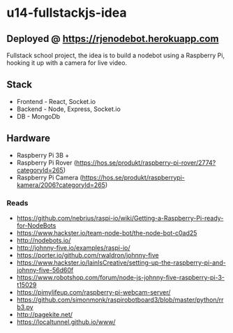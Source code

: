 # u14-fullstackjs-idea 
## Deployed @ https://rjenodebot.herokuapp.com


Fullstack school project, the idea is to build a nodebot using a Raspberry Pi, hooking it up with a camera for live video.

## Stack

- Frontend - React, Socket.io
- Backend - Node, Express, Socket.io
- DB - MongoDb

## Hardware

- Raspberry Pi 3B +
- Raspberry Pi Rover (https://hos.se/produkt/raspberry-pi-rover/2774?categoryId=265)
- Raspberry Pi Camera (https://hos.se/produkt/raspberrypi-kamera/2006?categoryId=265)

### Reads

- https://github.com/nebrius/raspi-io/wiki/Getting-a-Raspberry-Pi-ready-for-NodeBots
- https://www.hackster.io/team-node-bot/the-node-bot-c0ad25
- http://nodebots.io/
- http://johnny-five.io/examples/raspi-io/
- https://porter.io/github.com/rwaldron/johnny-five
- https://www.hackster.io/IainIsCreative/setting-up-the-raspberry-pi-and-johnny-five-56d60f
- https://www.robotshop.com/forum/node-js-johnny-five-raspberry-pi-3-t15029
- https://pimylifeup.com/raspberry-pi-webcam-server/
- https://github.com/simonmonk/raspirobotboard3/blob/master/python/rrb3.py
- http://pagekite.net/
- https://localtunnel.github.io/www/
